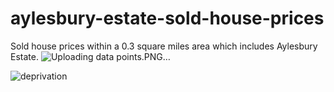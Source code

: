 # aylesbury-estate-sold-house-prices
Sold house prices within a 0.3 square miles area which includes Aylesbury Estate. 
![Uploading data points.PNG…]()

![deprivation](https://github.com/IsaacAkintaro/aylesbury-estate-sold-house-prices/assets/44300230/4013ca29-1d96-43a8-b7fe-1e7f6a8fe4db)
